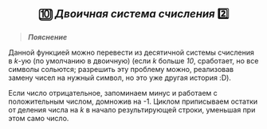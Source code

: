 <h2 align="center">
    🔟 <i><b>Двоичная система счисления</b></i> 2️⃣
</h2>

> **_Пояснение_**

Данной функцией можно перевести из десятичной системы счисления в _k_-ую (по умолчанию в двоичную)
(если _k_ больше _10_, сработает, но все символы сольются; разрешить эту проблему можно, реализовав замену чисел на нужный символ, но это уже другая история :D).

Если число отрицательное, запоминаем минус и работаем с положительным числом, домножив на -1.
Циклом приписываем остатки от деления числа на _k_ в начало результирующей строки, уменьшая при этом само число.
